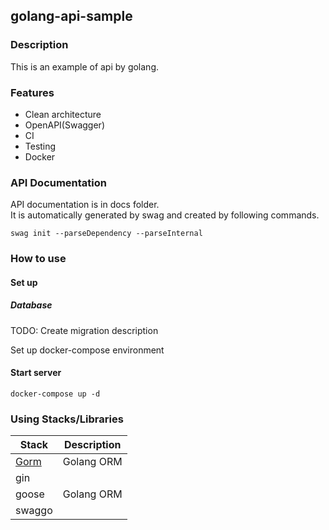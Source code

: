 ## golang-api-sample

### Description
This is an example of api by golang.

### Features
- Clean architecture
- OpenAPI(Swagger)
- CI
- Testing
- Docker

### API Documentation
API documentation is in docs folder.  
It is automatically generated by swag and created by following commands.
```shell
swag init --parseDependency --parseInternal
```

### How to use
#### Set up
##### Database
TODO: Create migration description

Set up docker-compose environment

#### Start server
```shell
docker-compose up -d
```

### Using Stacks/Libraries
|Stack|Description|
|---|---|
|[Gorm](https://gorm.io/)|Golang ORM|
|gin||
|goose|Golang ORM|
|swaggo||
